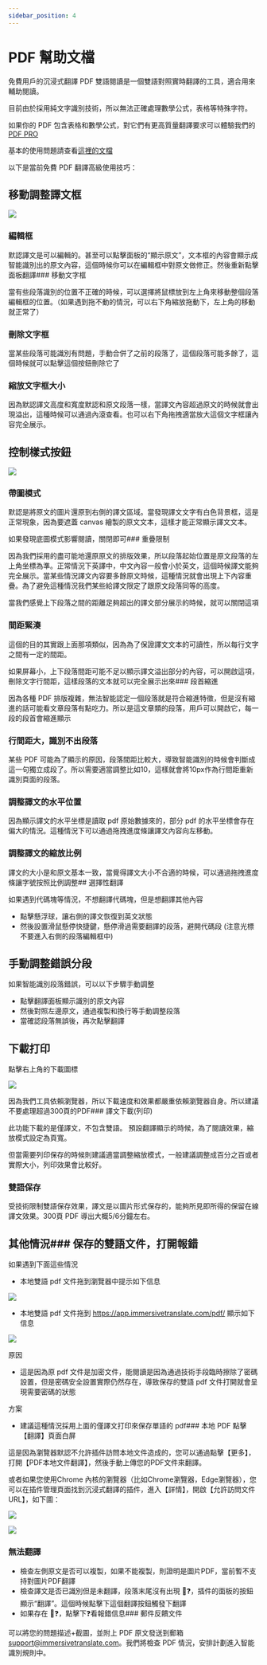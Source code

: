 ```yaml
---
sidebar_position: 4
---
```


# PDF 幫助文檔

免費用戶的沉浸式翻譯 PDF 雙語閱讀是一個雙語對照實時翻譯的工具，適合用來輔助閱讀。

目前由於採用純文字識別技術，所以無法正確處理數學公式，表格等特殊字符。

如果你的 PDF 包含表格和數學公式，對它們有更高質量翻譯要求可以體驗我們的 [PDF PRO](https://app.immersivetranslate.com/pdf-pro/)

基本的使用問題請查看[這裡的文檔](/docs/usage/#pdf-%E6%96%87%E4%BB%B6翻譯)

以下是當前免費 PDF 翻譯高級使用技巧：

## 移動調整譯文框

![](/assets/docs/doc-assets/pdf-move.png)

### 編輯框

默認譯文是可以編輯的。甚至可以點擊面板的“顯示原文”，文本框的內容會顯示成智能識別出的原文內容，這個時候你可以在編輯框中對原文做修正。然後重新點擊面板翻譯### 移動文字框

當有些段落識別的位置不正確的時候，可以選擇將鼠標放到左上角來移動整個段落編輯框的位置。（如果遇到拖不動的情況，可以右下角縮放拖動下，左上角的移動就正常了）

### 刪除文字框

當某些段落可能識別有問題，手動合併了之前的段落了，這個段落可能多餘了，這個時候就可以點擊這個按鈕刪除它了

### 縮放文字框大小

因為默認譯文高度和寬度默認和原文段落一樣，當譯文內容超過原文的時候就會出現溢出，這種時候可以通過內滾查看。也可以右下角拖拽適當放大這個文字框讓內容完全展示。

## 控制樣式按鈕

![](/assets/docs/doc-assets/pdf-control.png)

### 帶圖模式

默認是將原文的圖片還原到右側的譯文區域。當發現譯文文字有白色背景框，這是正常現象，因為要遮蓋 canvas 繪製的原文文本，這樣才能正常顯示譯文文本。

如果發現底圖模式影響閱讀，關閉即可### 重疊限制

因為我們採用的盡可能地還原原文的排版效果，所以段落起始位置是原文段落的左上角坐標為準。正常情況下英譯中，中文內容一般會小於英文，這個時候譯文能夠完全展示。當某些情況譯文內容要多餘原文時候，這種情況就會出現上下內容重疊。為了避免這種情況我們某些給譯文限定了跟原文段落同等的高度。

當我們感覺上下段落之間的距離足夠超出的譯文部分展示的時候，就可以關閉這項

### 間距緊湊

這個的目的其實跟上面那項類似，因為為了保證譯文文本的可讀性，所以每行文字之間有一定的間距。

如果屏幕小，上下段落間距可能不足以顯示譯文溢出部分的內容，可以開啟這項，刪除文字行間距，這樣段落的文本就可以完全展示出來### 段首縮進

因為各種 PDF 排版複雜，無法智能認定一個段落就是符合縮進特徵，但是沒有縮進的話可能看文章段落有點吃力。所以是這文章類的段落，用戶可以開啟它，每一段的段首會縮進顯示

### 行間距大，識別不出段落

某些 PDF 可能為了顯示的原因，段落間距比較大，導致智能識別的時候會判斷成這一句獨立成段了。所以需要適當調整比如10，這樣就會將10px作為行間距重新識別頁面的段落。

### 調整譯文的水平位置

因為顯示譯文的水平坐標是讀取 pdf 原始數據來的，部分 pdf 的水平坐標會存在偏大的情況。這種情況下可以通過拖拽進度條讓譯文內容向左移動。

### 調整譯文的縮放比例

譯文的大小是和原文基本一致，當覺得譯文大小不合適的時候，可以通過拖拽進度條讓字號按照比例調整## 選擇性翻譯

如果遇到代碼塊等情況，不想翻譯代碼塊，但是想翻譯其他內容

- 點擊懸浮球，讓右側的譯文恢復到英文狀態
- 然後設置滑鼠懸停快捷鍵，懸停滑過需要翻譯的段落，避開代碼段 (注意光標不要進入右側的段落編輯框中)

## 手動調整錯誤分段

如果智能識別段落錯誤，可以以下步驟手動調整

- 點擊翻譯面板顯示識別的原文內容
- 然後對照左邊原文，通過複製和換行等手動調整段落
- 當確認段落無誤後，再次點擊翻譯

## 下載打印

點擊右上角的下載圖標

![](/assets/docs/doc-assets/pdf-download.png)

因為我們工具依賴瀏覽器，所以下載速度和效果都嚴重依賴瀏覽器自身。所以建議不要處理超過300頁的PDF### 譯文下載(列印)

此功能下載的是僅譯文，不包含雙語。
預設翻譯顯示的時候，為了閱讀效果，縮放模式設定為頁寬。

但當需要列印保存的時候則建議適當調整縮放模式，一般建議調整成百分之百或者實際大小，列印效果會比較好。

### 雙語保存

受技術限制雙語保存效果，譯文是以圖片形式保存的，能夠所見即所得的保留在線譯文效果。300頁 PDF 導出大概5/6分鐘左右。

## 其他情況### 保存的雙語文件，打開報錯

如果遇到下面這些情況

- 本地雙語 pdf 文件拖到瀏覽器中提示如下信息

![](/assets/docs/doc-assets/pdf-open-error.png)

- 本地雙語 pdf 文件拖到 https://app.immersivetranslate.com/pdf/ 顯示如下信息

![](/assets/docs/doc-assets/pdf-open-pwd.png)

原因

- 這是因為原 pdf 文件是加密文件，能閱讀是因為通過技術手段臨時擦除了密碼設置，但是密碼安全設置實際仍然存在，導致保存的雙語 pdf 文件打開就會呈現需要密碼的狀態

方案

- 建議這種情況採用上面的僅譯文打印來保存單語的 pdf### 本地 PDF 點擊【翻譯】頁面白屏

這是因為瀏覽器默認不允許插件訪問本地文件造成的，您可以通過點擊【更多】，打開【PDF本地文件翻譯】，然後手動上傳您的PDF文件來翻譯。

或者如果您使用Chrome 內核的瀏覽器（比如Chrome瀏覽器，Edge瀏覽器），您可以在插件管理頁面找到沉浸式翻譯的插件，進入【詳情】，開啟【允許訪問文件URL】，如下圖：

![](https://s.immersivetranslate.com/assets/allow-local-file-1.png)

![](https://s.immersivetranslate.com/assets/allow-pdf-2.png)

### 無法翻譯

- 檢查左側原文是否可以複製，如果不能複製，則證明是圖片PDF，當前暫不支持對圖片PDF翻譯
- 檢查譯文是否已識別但是未翻譯，段落末尾沒有出現 🔄❓，插件的面板的按鈕顯示“翻譯”。這個時候點擊下這個翻譯按鈕觸發下翻譯
- 如果存在 🔄❓，點擊下❓看報錯信息### 郵件反饋文件

可以將您的問題描述+截圖，並附上 PDF 原文發送到郵箱 support@immersivetranslate.com。我們將檢查 PDF 情況，安排計劃進入智能識別規則中。